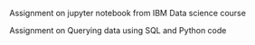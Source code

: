 Assignment on jupyter notebook from IBM Data science course

Assignment on Querying data using SQL and Python code
